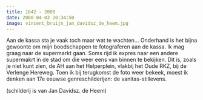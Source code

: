 ```yaml
---
title: 1642 - 2008
date: 2008-04-03 20:34:50
image: vincent_bruijn_jan_davidsz_de_heem.jpg
---
```


Aan de kassa sta je vaak toch maar wat te wachten... Onderhand is het bijna gewoonte om mijn boodschappen te fotograferen aan de kassa. Ik mag graag naar de supermarkt gaan. Soms rijd ik expres naar een andere supermakrt in de stad om die weer eens van binnen te bekijken. Dit is, zoals je niet kunt zien, de AH aan het Helperplein, vlakbij het Oude RKZ, bij de Verlenge Hereweg. Toen ik bij terugkomst de foto weer bekeek, moest ik denken aan 17e eeuwse genreschilderijen: de vanitas-stillevens.

(schilderij is van Jan Davidsz. de Heem)
